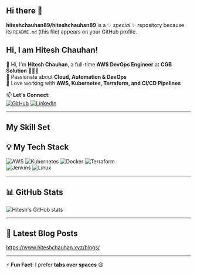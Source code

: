 ## Hi there 👋


**hiteshchauhan89/hiteshchauhan89** is a ✨ _special_ ✨ repository because its `README.md` (this file) appears on your GitHub profile.

## Hi, I am Hitesh Chauhan!

👋 Hi, I'm **Hitesh Chauhan**, a full-time **AWS DevOps Engineer** at **CGB Solution** 👨‍💻🚀  
🔹 Passionate about **Cloud, Automation & DevOps**  
🔹 Love working with **AWS, Kubernetes, Terraform, and CI/CD Pipelines**  

📫 **Let's Connect**:  
[![GitHub](https://img.shields.io/badge/GitHub-000?style=for-the-badge&logo=github)](https://github.com/hiteshchauhan89)
[![LinkedIn](https://img.shields.io/badge/LinkedIn-blue?style=for-the-badge&logo=linkedin)](www.linkedin.com/in/hitesh-chauhan-a1b25a11b)  


---
## My Skill Set



## 💡 My Tech Stack  
![AWS](https://img.shields.io/badge/AWS-FF9900?style=for-the-badge&logo=amazonaws&logoColor=white) 
![Kubernetes](https://img.shields.io/badge/Kubernetes-326CE5?style=for-the-badge&logo=kubernetes&logoColor=white) 
![Docker](https://img.shields.io/badge/Docker-2496ED?style=for-the-badge&logo=docker&logoColor=white) 
![Terraform](https://img.shields.io/badge/Terraform-7B42BC?style=for-the-badge&logo=terraform&logoColor=white)  
![Jenkins](https://img.shields.io/badge/Jenkins-D24939?style=for-the-badge&logo=jenkins&logoColor=white) 
![Linux](https://img.shields.io/badge/Linux-FCC624?style=for-the-badge&logo=linux&logoColor=black)  

---

## 📊 GitHub Stats  
![Hitesh's GitHub stats](https://github-readme-stats.vercel.app/api?username=hiteshchauhan89&show_icons=true&theme=radical)  


---

## 📝 Latest Blog Posts  
<!-- BLOG-POST-LIST:START -->  
https://www.hiteshchauhan.xyz/blogs/
<!-- BLOG-POST-LIST:END -->  

---

⚡ **Fun Fact**: I prefer **tabs over spaces** 😆  

